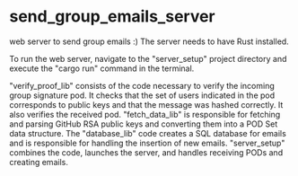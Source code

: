 # send_group_emails_server
web server to send group emails :)
The server needs to have Rust installed. 

To run the web server, navigate to the "server_setup" project directory and execute the "cargo run" command in the terminal.


"verify_proof_lib" consists of the code necessary to verify the incoming group signature pod. It checks that the set of users indicated in the pod corresponds to public keys and that the message was hashed correctly. It also verifies the received pod. 
"fetch_data_lib" is responsible for fetching and parsing GitHub RSA public keys and converting them into a POD Set data structure. 
The "database_lib" code creates a SQL database for emails and is responsible for handling the insertion of new emails. 
"server_setup" combines the code, launches the server, and handles receiving PODs and creating emails. 
